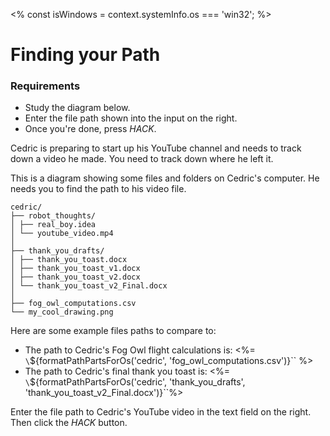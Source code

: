 <% const isWindows = context.systemInfo.os === 'win32'; %>

# Finding your Path

<div class="aside">
<h3>Requirements</h3>
<ul>
  <li>Study the diagram below.</li>
  <li>Enter the file path shown into the input on the right.</li>
  <li>Once you're done, press <em>HACK</em>.</li>
</ul>
</div>

Cedric is preparing to start up his YouTube channel and needs to track down a video he made. You need to track down where he left it.

This is a diagram showing some files and folders on Cedric's computer. He needs you to find the path to his video file.

```plaintext
cedric/
├── robot_thoughts/
│ ├── real_boy.idea
│ └── youtube_video.mp4
│
├── thank_you_drafts/
│ ├── thank_you_toast.docx
│ ├── thank_you_toast_v1.docx
│ ├── thank_you_toast_v2.docx
│ └── thank_you_toast_v2_Final.docx
│
├── fog_owl_computations.csv
└── my_cool_drawing.png
```

Here are some example files paths to compare to:

- The path to Cedric's Fog Owl flight calculations is:
  <%= `\`${formatPathPartsForOs('cedric', 'fog_owl_computations.csv')}\`` %>
- The path to Cedric's final thank you toast is:
  <%= `\`${formatPathPartsForOs('cedric', 'thank_you_drafts', 'thank_you_toast_v2_Final.docx')}\``%>

Enter the file path to Cedric's YouTube video in the text field on the right. Then click the _HACK_ button.
